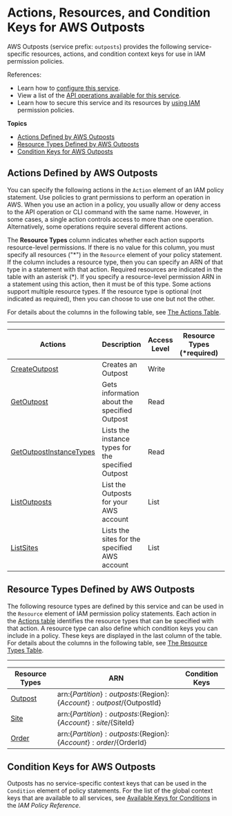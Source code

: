 # Actions, Resources, and Condition Keys for AWS Outposts<a name="list_awsoutposts"></a>

AWS Outposts \(service prefix: `outposts`\) provides the following service\-specific resources, actions, and condition context keys for use in IAM permission policies\.

References:
+ Learn how to [configure this service](https://docs.aws.amazon.com/outposts/latest/userguide/get-started-outposts.html)\.
+ View a list of the [API operations available for this service](https://docs.aws.amazon.com/outposts/latest/APIReference/Welcome.html)\.
+ Learn how to secure this service and its resources by [using IAM](https://docs.aws.amazon.com/outposts/latest/identity-access-management.html) permission policies\.

**Topics**
+ [Actions Defined by AWS Outposts](#awsoutposts-actions-as-permissions)
+ [Resource Types Defined by AWS Outposts](#awsoutposts-resources-for-iam-policies)
+ [Condition Keys for AWS Outposts](#awsoutposts-policy-keys)

## Actions Defined by AWS Outposts<a name="awsoutposts-actions-as-permissions"></a>

You can specify the following actions in the `Action` element of an IAM policy statement\. Use policies to grant permissions to perform an operation in AWS\. When you use an action in a policy, you usually allow or deny access to the API operation or CLI command with the same name\. However, in some cases, a single action controls access to more than one operation\. Alternatively, some operations require several different actions\.

The **Resource Types** column indicates whether each action supports resource\-level permissions\. If there is no value for this column, you must specify all resources \("\*"\) in the `Resource` element of your policy statement\. If the column includes a resource type, then you can specify an ARN of that type in a statement with that action\. Required resources are indicated in the table with an asterisk \(\*\)\. If you specify a resource\-level permission ARN in a statement using this action, then it must be of this type\. Some actions support multiple resource types\. If the resource type is optional \(not indicated as required\), then you can choose to use one but not the other\.

For details about the columns in the following table, see [The Actions Table](reference_policies_actions-resources-contextkeys.md#actions_table)\.


****  

| Actions | Description | Access Level | Resource Types \(\*required\) | Condition Keys | Dependent Actions | 
| --- | --- | --- | --- | --- | --- | 
|   [ CreateOutpost ](https://docs.aws.amazon.com/outposts/latest/APIReference/API_CreateOutpost.html)  | Creates an Outpost | Write |  |  |  | 
|   [ GetOutpost ](https://docs.aws.amazon.com/outposts/latest/APIReference/API_GetOutpost.html)  | Gets information about the specified Outpost | Read |  |  |  | 
|   [ GetOutpostInstanceTypes ](https://docs.aws.amazon.com/outposts/latest/APIReference/API_GetOutpostInstanceTypes.html)  | Lists the instance types for the specified Outpost | Read |  |  |  | 
|   [ ListOutposts ](https://docs.aws.amazon.com/outposts/latest/APIReference/API_ListOutposts.html)  | List the Outposts for your AWS account | List |  |  |  | 
|   [ ListSites ](https://docs.aws.amazon.com/outposts/latest/APIReference/API_ListSites.html)  | Lists the sites for the specified AWS account | List |  |  |  | 

## Resource Types Defined by AWS Outposts<a name="awsoutposts-resources-for-iam-policies"></a>

The following resource types are defined by this service and can be used in the `Resource` element of IAM permission policy statements\. Each action in the [Actions table](#awsoutposts-actions-as-permissions) identifies the resource types that can be specified with that action\. A resource type can also define which condition keys you can include in a policy\. These keys are displayed in the last column of the table\. For details about the columns in the following table, see [The Resource Types Table](reference_policies_actions-resources-contextkeys.md#resources_table)\.


****  

| Resource Types | ARN | Condition Keys | 
| --- | --- | --- | 
|   [ Outpost ](https://docs.aws.amazon.com/outposts/latest/APIReference/API_Outpost.html)  |  arn:$\{Partition\}:outposts:$\{Region\}:$\{Account\}:outpost/$\{OutpostId\}  |  | 
|   [ Site ](https://docs.aws.amazon.com/outposts/latest/APIReference/API_Site.html)  |  arn:$\{Partition\}:outposts:$\{Region\}:$\{Account\}:site/$\{SiteId\}  |  | 
|   [ Order ](https://docs.aws.amazon.com/outposts/latest/APIReference/Welcome.html)  |  arn:$\{Partition\}:outposts:$\{Region\}:$\{Account\}:order/$\{OrderId\}  |  | 

## Condition Keys for AWS Outposts<a name="awsoutposts-policy-keys"></a>

Outposts has no service\-specific context keys that can be used in the `Condition` element of policy statements\. For the list of the global context keys that are available to all services, see [Available Keys for Conditions](reference_policies_condition-keys.html#AvailableKeys) in the *IAM Policy Reference*\.